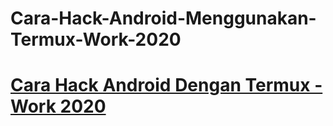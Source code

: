 # Cara-Hack-Android-Menggunakan-Termux-Work-2020
<h1><a href="https://socialdarknet.com/">Cara Hack Android Dengan Termux - Work 2020</a></h1>
